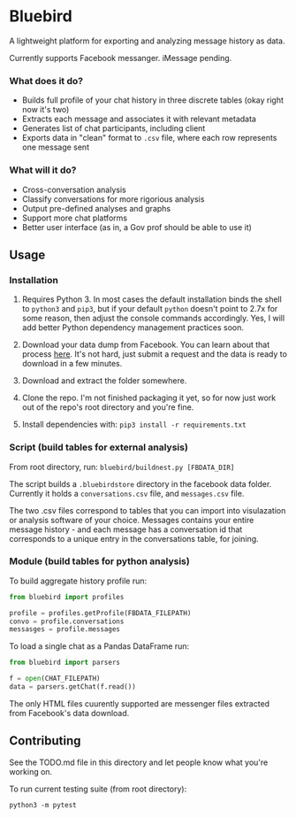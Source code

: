 # Bluebird  

A lightweight platform for exporting and analyzing message history as data. 

Currently supports Facebook messanger. iMessage pending. 

### What does it do?

* Builds full profile of your chat history in three discrete tables (okay right now it's two)
* Extracts each message and associates it with relevant metadata
* Generates list of chat participants, including client 
* Exports data in "clean" format to `.csv` file, where each row represents one message sent 

### What will it do?
* Cross-conversation analysis 
* Classify conversations for more rigorious analysis
* Output pre-defined analyses and graphs 
* Support more chat platforms
* Better user interface (as in, a Gov prof should be able to use it)

## Usage 

### Installation
1. Requires Python 3. In most cases the default installation binds the shell to `python3` and `pip3`, but if your default `python` doesn't point to 2.7x for some reason, then adjust the console commands accordingly. Yes, I will add better Python dependency management practices soon. 

2. Download your data dump from Facebook. You can learn about that process [here](https://www.facebook.com/help/131112897028467 "Facebook Help Center"). It's not hard, just submit a request and the data is ready to download in a few minutes.

3. Download and extract the folder somewhere.

4. Clone the repo. I'm not finished packaging it yet, so for now just work out of the repo's root directory and you're fine.

5. Install dependencies with: `pip3 install -r requirements.txt`


### Script (build tables for external analysis)
From root directory, run: `bluebird/buildnest.py [FBDATA_DIR]`

The script builds a `.bluebirdstore` directory in the facebook data folder. Currently it holds a `conversations.csv` file, and `messages.csv` file.

The two .csv files correspond to tables that you can import into visulazation or analysis software of your choice. Messages contains your entire message history - and each message has a conversation id that corresponds to a unique entry in the conversations table, for joining. 

### Module (build tables for python analysis)
To build aggregate history profile run:

```python
from bluebird import profiles

profile = profiles.getProfile(FBDATA_FILEPATH)
convo = profile.conversations
messasges = profile.messages
```

To load a single chat as a Pandas DataFrame run: 

```python
from bluebird import parsers

f = open(CHAT_FILEPATH)
data = parsers.getChat(f.read())
```

The only HTML files cuurently supported are messenger files extracted from Facebook's data download. 


## Contributing 
See the TODO.md file in this directory and let people know what you're working on. 

To run current testing suite (from root directory):

`python3 -m pytest` 

